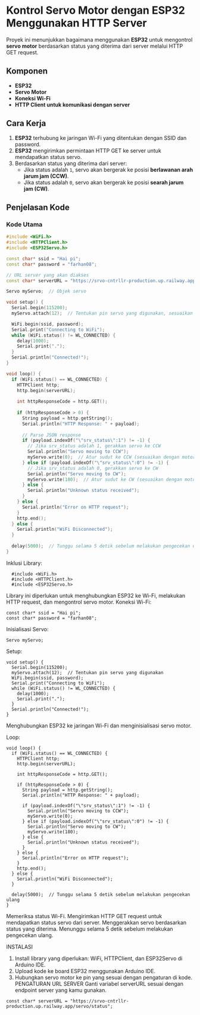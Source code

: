 # Kontrol Servo Motor dengan ESP32 Menggunakan HTTP Server

Proyek ini menunjukkan bagaimana menggunakan **ESP32** untuk mengontrol **servo motor** berdasarkan status yang diterima dari server melalui HTTP GET request. 

## Komponen
- **ESP32**
- **Servo Motor**
- **Koneksi Wi-Fi**
- **HTTP Client untuk komunikasi dengan server**

## Cara Kerja
1. **ESP32** terhubung ke jaringan Wi-Fi yang ditentukan dengan SSID dan password.
2. **ESP32** mengirimkan permintaan HTTP GET ke server untuk mendapatkan status servo.
3. Berdasarkan status yang diterima dari server:
   - Jika status adalah `1`, servo akan bergerak ke posisi **berlawanan arah jarum jam (CCW)**.
   - Jika status adalah `0`, servo akan bergerak ke posisi **searah jarum jam (CW)**.

## Penjelasan Kode

### Kode Utama

```cpp
#include <WiFi.h>
#include <HTTPClient.h>
#include <ESP32Servo.h>

const char* ssid = "Hai pi";
const char* password = "farhan08";

// URL server yang akan diakses
const char* serverURL = "https://srvo-cntrllr-production.up.railway.app/servo/status";

Servo myServo;  // Objek servo

void setup() {
  Serial.begin(115200);
  myServo.attach(12);  // Tentukan pin servo yang digunakan, sesuaikan dengan board Anda

  WiFi.begin(ssid, password);
  Serial.print("Connecting to WiFi");
  while (WiFi.status() != WL_CONNECTED) {
    delay(1000);
    Serial.print(".");
  }
  Serial.println("Connected!");
}

void loop() {
  if (WiFi.status() == WL_CONNECTED) {
    HTTPClient http;
    http.begin(serverURL);
    
    int httpResponseCode = http.GET();
    
    if (httpResponseCode > 0) {
      String payload = http.getString();
      Serial.println("HTTP Response: " + payload);
      
      // Parse JSON response
      if (payload.indexOf("\"srv_status\":1") != -1) {
        // Jika srv_status adalah 1, gerakkan servo ke CCW
        Serial.println("Servo moving to CCW");
        myServo.write(0);  // Atur sudut ke CCW (sesuaikan dengan motor servo Anda)
      } else if (payload.indexOf("\"srv_status\":0") != -1) {
        // Jika srv_status adalah 0, gerakkan servo ke CW
        Serial.println("Servo moving to CW");
        myServo.write(180);  // Atur sudut ke CW (sesuaikan dengan motor servo Anda)
      } else {
        Serial.println("Unknown status received");
      }
    } else {
      Serial.println("Error on HTTP request");
    }
    http.end();
  } else {
    Serial.println("WiFi Disconnected");
  }
  
  delay(5000);  // Tunggu selama 5 detik sebelum melakukan pengecekan ulang
}
```
Inklusi Library:

```
  #include <WiFi.h>
  #include <HTTPClient.h>
  #include <ESP32Servo.h>
```
Library ini diperlukan untuk menghubungkan ESP32 ke Wi-Fi, melakukan HTTP request, dan mengontrol servo motor.
Koneksi Wi-Fi:

```
const char* ssid = "Hai pi";
const char* password = "farhan08";
```
Inisialisasi Servo:

```
Servo myServo;
```
Setup:

```
void setup() {
  Serial.begin(115200);
  myServo.attach(12);  // Tentukan pin servo yang digunakan
  WiFi.begin(ssid, password);
  Serial.print("Connecting to WiFi");
  while (WiFi.status() != WL_CONNECTED) {
    delay(1000);
    Serial.print(".");
  }
  Serial.println("Connected!");
}
```
Menghubungkan ESP32 ke jaringan Wi-Fi dan menginisialisasi servo motor.

Loop:

```
void loop() {
  if (WiFi.status() == WL_CONNECTED) {
    HTTPClient http;
    http.begin(serverURL);
    
    int httpResponseCode = http.GET();
    
    if (httpResponseCode > 0) {
      String payload = http.getString();
      Serial.println("HTTP Response: " + payload);
      
      if (payload.indexOf("\"srv_status\":1") != -1) {
        Serial.println("Servo moving to CCW");
        myServo.write(0);
      } else if (payload.indexOf("\"srv_status\":0") != -1) {
        Serial.println("Servo moving to CW");
        myServo.write(180);
      } else {
        Serial.println("Unknown status received");
      }
    } else {
      Serial.println("Error on HTTP request");
    }
    http.end();
  } else {
    Serial.println("WiFi Disconnected");
  }
  
  delay(5000);  // Tunggu selama 5 detik sebelum melakukan pengecekan ulang
}
```

Memeriksa status Wi-Fi.
Mengirimkan HTTP GET request untuk mendapatkan status servo dari server.
Menggerakkan servo berdasarkan status yang diterima.
Menunggu selama 5 detik sebelum melakukan pengecekan ulang.

INSTALASI
1. Install library yang diperlukan: WiFi, HTTPClient, dan ESP32Servo di Arduino IDE.
2. Upload kode ke board ESP32 menggunakan Arduino IDE.
3. Hubungkan servo motor ke pin yang sesuai dengan pengaturan di kode.
PENGATURAN URL SERVER
Ganti variabel serverURL sesuai dengan endpoint server yang kamu gunakan.
```
const char* serverURL = "https://srvo-cntrllr-production.up.railway.app/servo/status";
```
